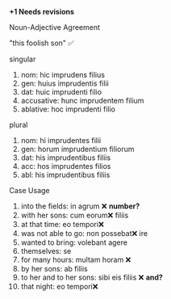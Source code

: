 **+1 Needs revisions**

Noun-Adjective Agreement

"this foolish son" ✅
 
singular
1. nom: hic imprudens filius
2. gen: huius imprudentis filii
3. dat: huic imprudenti filio
4. accusative: hunc imprudentem filium
5. ablative: hoc imprudenti filio


plural
1. nom: hi imprudentes filii
2. gen: horum imprudentium filiorum
3. dat: his imprudentibus filiis
4. acc: hos imprudentes filios
5. abl: his imprudentibus filiis



Case Usage
1. into the fields: in agrum ❌ **number?**
2. with her sons: cum eorum❌ filiis
3. at that time: eo tempori❌
4. was not able to go: non possebat❌ ire
5. wanted to bring: volebant agere
6. themselves: se
7. for many hours: multam horam ❌
8. by her sons: ab filiis
9. to her and to her sons: sibi eis filiis ❌ **and?**
10. that night: eo tempori❌
